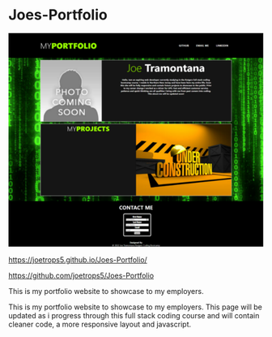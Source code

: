 # Joes-Portfolio 

<img src="./Images/screenshot.png" alt="screenshot" > </img>

https://joetrops5.github.io/Joes-Portfolio/

https://github.com/joetrops5/Joes-Portfolio

This is my portfolio website to showcase to my employers. 

This is my portfolio website to showcase to my employers.
This page will be updated as i progress through this full 
stack coding course and will contain cleaner code, a more 
responsive layout and javascript. 




